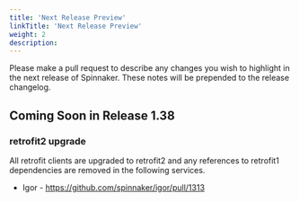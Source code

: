 ```yaml
---
title: 'Next Release Preview'
linkTitle: 'Next Release Preview'
weight: 2
description:
---
```


Please make a pull request to describe any changes you wish to highlight
in the next release of Spinnaker. These notes will be prepended to the release
changelog.

## Coming Soon in Release 1.38

### retrofit2 upgrade

All retrofit clients are upgraded to retrofit2 and any references to retrofit1 dependencies are removed in the following services.
- Igor - https://github.com/spinnaker/igor/pull/1313